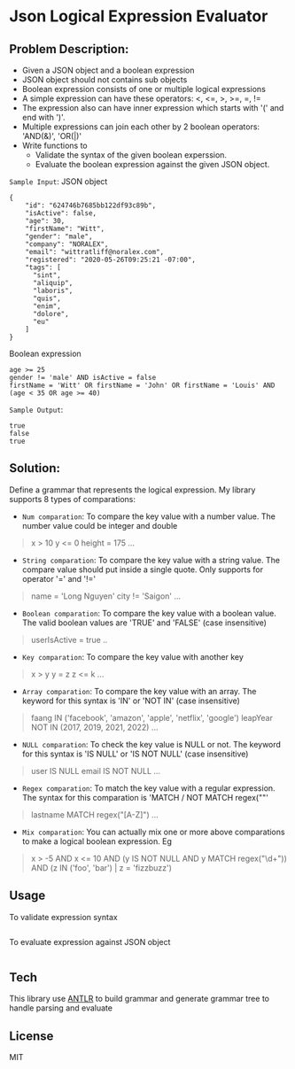 # Json Logical Expression Evaluator

## Problem Description:
- Given a JSON object and a boolean expression
- JSON object should not contains sub objects
- Boolean expression consists of one or multiple logical expressions
- A simple expression can have these operators: <, <=, >, >=, =, != 
- The expression also can have inner expression which starts with '(' and end with ')'. 
- Multiple expressions can join each other by 2 boolean operators: 'AND(&)', 'OR(|)'
- Write functions to 
  - Validate the syntax of the given boolean experssion.
  - Evaluate the boolean expression against the given JSON object. 

`Sample Input`:
JSON object
```  
{
    "id": "624746b7685bb122df93c89b",
    "isActive": false,
    "age": 30,
    "firstName": "Witt",
    "gender": "male",
    "company": "NORALEX",
    "email": "wittratliff@noralex.com",
    "registered": "2020-05-26T09:25:21 -07:00",
    "tags": [
      "sint",
      "aliquip",
      "laboris",
      "quis",
      "enim",
      "dolore",
      "eu"
    ]
}
```
Boolean expression
```
age >= 25
gender != 'male' AND isActive = false
firstName = 'Witt' OR firstName = 'John' OR firstName = 'Louis' AND (age < 35 OR age >= 40)
```

`Sample Output`:
```
true
false
true
```

## Solution:
Define a grammar that represents the logical expression. My library supports 8 types of comparations:
 - `Num comparation`: To compare the key value with a number value. The number value could be integer and double

> x > 10
> y <= 0
> height = 175
...

- `String comparation`: To compare the key value with a string value. The compare value should put inside a single quote. Only supports for operator '=' and '!='

> name = 'Long Nguyen'
> city != 'Saigon'
...

- `Boolean comparation`: To compare the key value with a boolean value. The valid boolean values are 'TRUE' and 'FALSE' (case insensitive) 

> userIsActive = true
..

- `Key comparation`: To compare the key value with another key

> x > y
> y = z
> z <= k
...

- `Array comparation`: To compare the key value with an array. The keyword for this syntax is 'IN' or 'NOT IN' (case insensitive)

> faang IN ('facebook', 'amazon', 'apple', 'netflix', 'google')
> leapYear NOT IN (2017, 2019, 2021, 2022)
...

- `NULL comparation`: To check the key value is NULL or not. The keyword for this syntax is 'IS NULL' or 'IS NOT NULL' (case insensitive)

> user IS NULL
> email IS NOT NULL
...

- `Regex comparation`: To match the key value with a regular expression. The syntax for this comparation is 'MATCH / NOT MATCH regex("<pattern>"'

> lastname MATCH regex("[A-Z]")
...

- `Mix comparation`: You can actually mix one or more above comparations to make a logical boolean expression. Eg

> x > -5 AND x <= 10 AND (y IS NOT NULL AND y MATCH regex("\d+")) AND (z IN ('foo', 'bar') | z = 'fizzbuzz')

## Usage

To validate expression syntax

```
```

To evaluate expression against JSON object

```
```

## Tech

This library use [ANTLR](https://github.com/antlr/antlr4) to build grammar and generate grammar tree to handle parsing and evaluate

## License

MIT
